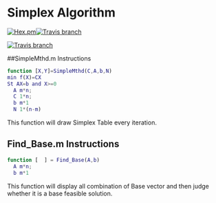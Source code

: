 # Simplex Algorithm

[![Hex.pm](https://img.shields.io/hexpm/l/plug.svg?style=plastic)](https://github.com/Vast-Stars/Algorithm)[![Travis branch](https://img.shields.io/badge/Language-English-green.svg?style=plastic)](https://github.com/Vast-Stars/Algorithm/Simplex-algorithm/README.md)

[![Travis branch](https://img.shields.io/badge/Language-%E4%B8%AD%E6%96%87-green.svg?style=plastic)](https://github.com/Vast-Stars/Algorithm/Simplex-algorithm/README_CN.md)



##SimpleMthd.m  Instructions

```Matlab
function [X,Y]=SimpleMthd(C,A,b,N)
min f(X)=CX
St AX=b and X>=0
  A m*n;
  C 1*n;
  b m*1
  N 1*(n-m)
```

This function will draw Simplex Table every iteration.

## Find_Base.m  Instructions

```matlab
function [  ] = Find_Base(A,b)
  A m*n;
  b m*1
```

This function will display all combination of  Base vector and then judge whether it is a base feasible solution.

